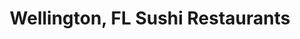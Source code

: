 ---
layout: city
title: Wellington, FL Sushi Restaurants
permalink: /florida/wellington/
stateAbbr: FL
stateName: Florida
cityName: Wellington

---